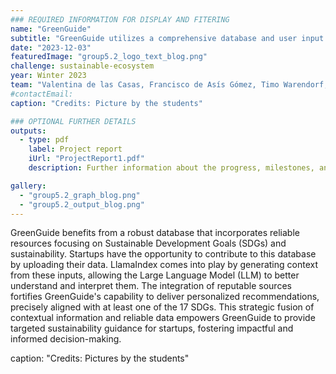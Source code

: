 ```yaml
---
### REQUIRED INFORMATION FOR DISPLAY AND FITERING
name: "GreenGuide"
subtitle: "GreenGuide utilizes a comprehensive database and user input to offer personalized sustainability recommendations aligned with SDGs for startups with AI."
date: "2023-12-03"
featuredImage: "group5.2_logo_text_blog.png"
challenge: sustainable-ecosystem
year: Winter 2023
team: "Valentina de las Casas, Francisco de Asís Gómez, Timo Warendorf, Maria Federer"
#contactEmail:
caption: "Credits: Picture by the students"

### OPTIONAL FURTHER DETAILS
outputs:
  - type: pdf
    label: Project report
    iUrl: "ProjectReport1.pdf"
    description: Further information about the progress, milestones, and roadblocks.

gallery:
  - "group5.2_graph_blog.png"
  - "group5.2_output_blog.png"
---
```


GreenGuide benefits from a robust database that incorporates reliable resources focusing on Sustainable Development Goals (SDGs) and sustainability. Startups have the opportunity to contribute to this database by uploading their data. LlamaIndex comes into play by generating context from these inputs, allowing the Large Language Model (LLM) to better understand and interpret them. The integration of reputable sources fortifies GreenGuide's capability to deliver personalized recommendations, precisely aligned with at least one of the 17 SDGs. This strategic fusion of contextual information and reliable data empowers GreenGuide to provide targeted sustainability guidance for startups, fostering impactful and informed decision-making.

caption: "Credits: Pictures by the students"
